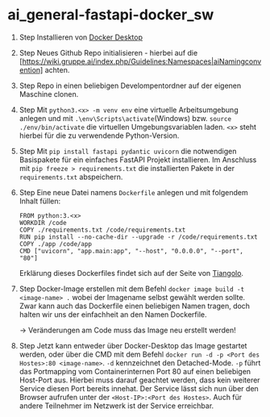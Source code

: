 # ai_general-fastapi-docker_sw

1. Step
Installieren von [Docker Desktop](https://www.docker.com/get-started/)

1. Step
Neues Github Repo initialisieren - hierbei auf die [https://wiki.gruppe.ai/index.php/Guidelines:Namespaces|aiNamingconvention] achten.

1. Step
Repo in einen beliebigen Develompentordner auf der eigenen Maschine clonen. 

1. Step
Mit ```python3.<x> -m venv env``` eine virtuelle Arbeitsumgebung anlegen und mit ```.\env\Scripts\activate```(Windows) bzw. ```source ./env/bin/activate``` die virtuellen Umgebungsvariablen laden. ```<x>``` steht hierbei für die zu verwendende Python-Version.

1. Step
Mit ```pip install fastapi pydantic uvicorn``` die notwendigen Basispakete für ein einfaches FastAPI Projekt installieren. Im Anschluss mit ```pip freeze > requirements.txt``` die installierten Pakete in der `requirements.txt` abspeichern.

1. Step
Eine neue Datei namens ```Dockerfile``` anlegen und mit folgendem Inhalt füllen:
    ```Docker
    FROM python:3.<x>
    WORKDIR /code
    COPY ./requirements.txt /code/requirements.txt
    RUN pip install --no-cache-dir --upgrade -r /code/requirements.txt
    COPY ./app /code/app
    CMD ["uvicorn", "app.main:app", "--host", "0.0.0.0", "--port", "80"]
    ```
    Erklärung dieses Dockerfiles findet sich auf der Seite von [Tiangolo](https://fastapi.tiangolo.com/deployment/docker/?h=docker#dockerfile).

1. Step
Docker-Image erstellen mit dem Befehl ```docker image build -t <image-name> .``` wobei der Imagename selbst gewählt werden sollte. Zwar kann auch das Dockerfile einen beliebigen Namen tragen, doch halten wir uns der einfachheit an den Namen Dockerfile.

    -> Veränderungen am Code muss das Image neu erstellt werden!

1. Step
Jetzt kann entweder über Docker-Desktop das Image gestartet werden, oder über die CMD mit dem Befehl `docker run -d -p <Port des Hostes>:80 <image-name>`.
```-d``` kennzeichnet den Detached-Mode. ```-p``` führt das Portmapping vom Containerinternen Port 80 auf einen beliebigen Host-Port aus. Hierbei muss darauf geachtet werden, dass kein weiterer Service diesen Port bereits innehat. Der Service lässt sich nun über den Browser aufrufen unter der ```<Host-IP>:<Port des Hostes>```. Auch für andere Teilnehmer im Netzwerk ist der Service erreichbar.

